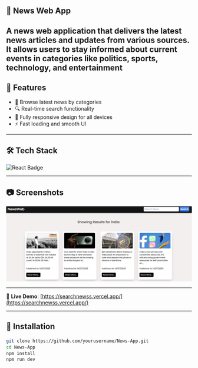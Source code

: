 ## 📰 News Web App

A news web application that delivers the latest news articles and updates from various sources. It allows users to stay informed about current events in categories like politics, sports, technology, and entertainment
---

## 🌟 Features

- 🧭 Browse latest news by categories
- 🔍 Real-time search functionality
- 📱 Fully responsive design for all devices
- ⚡ Fast loading and smooth UI

---

## 🛠️ Tech Stack

<div align="left">
  <img src="https://img.shields.io/badge/React-20232A?style=for-the-badge&logo=react&logoColor=61DAFB" alt="React Badge" />
</div>

---

## 📷 Screenshots

![Screenshot of my project](./src/assets//Screenshot%202025-07-14%20084742.png)

---

🔗 **Live Demo**: [https://searchnewss.vercel.app/](https://searchnewss.vercel.app/)

---

## 🔧 Installation

```bash
git clone https://github.com/yourusername/News-App.git
cd News-App
npm install
npm run dev

